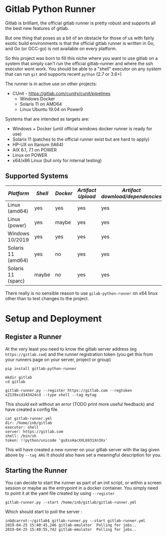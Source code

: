 # Gitlab Python Runner

Gitlab is brilliant, the official gitlab runner is pretty robust and supports all the best new features of gitlab.

But one thing that poses as a bit of an obstacle for those of us with fairly exotic build environments is that the
official gitlab runner is written in Go, and Go (or GCC-go) is not available on every platform.

So this project was born to fill this niche where you want to use gitlab on a system that simply can't run the official
gitlab-runner and where the ssh executor wont work.  You should be able to a "shell" executor on any system that can
run `git` and supports recent `python` (2.7 or 3.6+)

The runner is in active use on other projects:
  * CUnit - https://gitlab.com/cunity/cunit/pipelines
    * Windows Docker
    * Solaris 11 on AMD64
    * Linux Ubuntu 19.04 on Power9

Systems that are intended as targets are:

  * Windows + Docker (until official windows docker runner is ready for use)
  * Solaris 11 (patches to the official runner exist but are hard to apply)
  * HP-UX on Itanium (IA64)
  * AIX 6.1, 7.1 on POWER
  * Linux on POWER
  * x64/x86 Linux (but only for internal testing)

## Supported Systems

| *Platform*          | *Shell*     | *Docker*     | *Artifact Upload*   | *Artifact download/dependencies*   |
| ------------------- | ----------- | ------------ | ------------------- | ---------------------------------- |
| Linux (amd64)       | yes         | yes          | yes                 | yes                                |
| Linux (power)       | yes         | maybe        | yes                 | yes                                |
| Windows 10/2019     | yes         | yes          | yes                 | yes                                |
| Solaris 11 (amd64)  | yes         | no           | yes                 | yes                                |
| Solaris 11 (sparc)  | maybe       | no           | yes                 | yes                                |

There really is no sensible reason to use `gilab-python-runner` on x64 linux other than to test changes to the project.


# Setup and Deployment

## Register a Runner

At the very least you need to know the gitlab server address (eg `https://gitlab.com`) and the runner registration token
(you get this from your runners page on your server, project or group)

```
pip install gitlab-python-runner

mkdir gitlab
cd gitlab

gitlab-runner.py --register https://gitlab.com --regtoken xZ139xcd343424cd --type shell --tag mytag
```

This should exit without an error (TODO print more useful feedback) and have created a config file.

```
cat gitlab-runner.yml
dir: /home/inb/gitlab
executor: shell
server: https://gitlab.com
shell: /bin/sh
token: !!python/unicode 'guXssHacXXL6931Xn3Xx'
```

This will have created a new runner on your gitlab server with the tag given above by `--tag ARG`  It should also have
set a meaningful description for you.


## Starting the Runner

You can decide to start the runner as part of an init script, or within a screen session or maybe as the entrypoint in
a docker container.  You simply need to point it at the yaml file created by using `--register`

```
gitlab-runner.py --start /home/inb/gitlab/gitlab-runner.yml
```

Which should start to poll the server :

```
inb@carrot:~/gitlab$ gitlab-runner.py --start gitlab-runner.yml
2019-04-25 15:40:45,246 gitlab-emulator  Polling for jobs..
2019-04-25 15:40:55,742 gitlab-emulator  Polling for jobs..
```